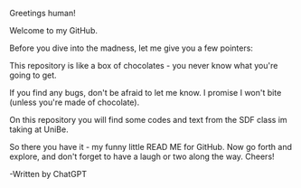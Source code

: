 Greetings human!

Welcome to my GitHub.

Before you dive into the madness, let me give you a few pointers:

This repository is like a box of chocolates - you never know what you're going to get.

If you find any bugs, don't be afraid to let me know. I promise I won't bite (unless you're made of chocolate).

On this repository you will find some codes and text from the SDF class im taking at UniBe.

So there you have it - my funny little READ ME for GitHub. Now go forth and explore, and don't forget to have a laugh or two along the way. Cheers!

-Written by ChatGPT
